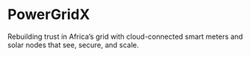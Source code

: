 # PowerGridX
Rebuilding trust in Africa’s grid with cloud-connected smart meters and solar nodes that see, secure, and scale.
